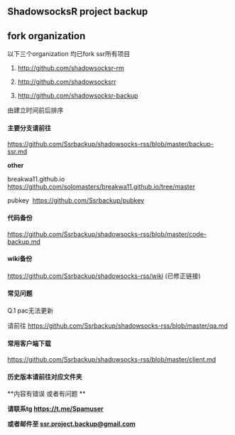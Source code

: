 ## ShadowsocksR project backup

## fork organization

以下三个organization 均已fork ssr所有项目

1. http://github.com/shadowsocksr-rm

2. http://github.com/shadowsocksrr

3. http://github.com/shadowsocksr-backup

由建立时间前后排序

#### 主要分支请前往

https://github.com/Ssrbackup/shadowsocks-rss/blob/master/backup-ssr.md

**other**

breakwa11.github.io https://github.com/solomasters/breakwa11.github.io/tree/master

pubkey  https://github.com/Ssrbackup/pubkey

#### 代码备份

https://github.com/Ssrbackup/shadowsocks-rss/blob/master/code-backup.md

#### wiki备份

https://github.com/Ssrbackup/shadowsocks-rss/wiki  (已修正链接)

#### 常见问题

Q.1 pac无法更新

请前往 https://github.com/Ssrbackup/shadowsocks-rss/blob/master/qa.md

#### 常用客户端下载

https://github.com/Ssrbackup/shadowsocks-rss/blob/master/client.md

#### 历史版本请前往对应文件夹

**内容有错误 或者有问题 **

**请联系tg https://t.me/Spamuser**

**或者邮件至 ssr.project.backup@gmail.com**
